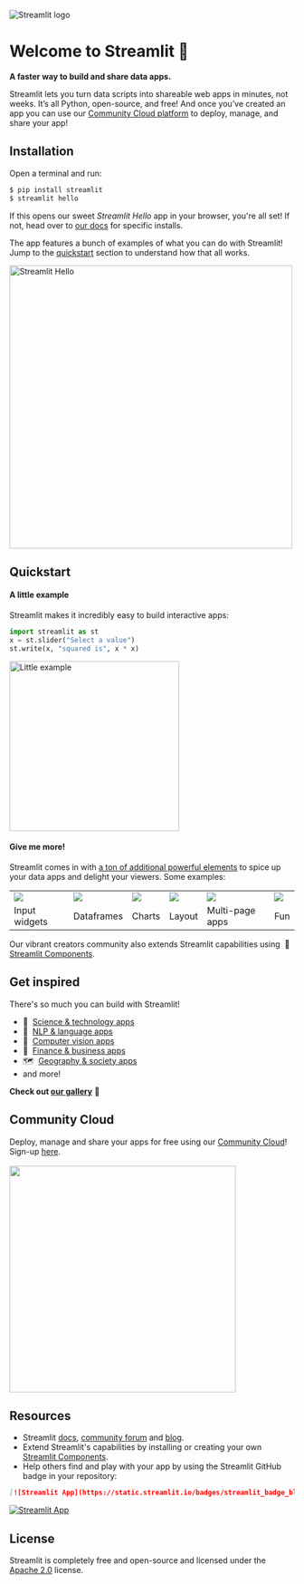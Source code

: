 <br>

<img src="https://i.ibb.co/5FdSr1V/streamlit.png" alt="Streamlit logo" style="margin-top:50px"></img>


# Welcome to Streamlit 👋

**A faster way to build and share data apps.**

Streamlit lets you turn data scripts into shareable web apps in minutes, not weeks. It’s all Python, open-source, and free! And once you’ve created an app you can use our [Community Cloud platform](https://streamlit.io/cloud) to deploy, manage, and share your app!


## Installation

Open a terminal and run:
```bash
$ pip install streamlit 
$ streamlit hello
```

If this opens our sweet _Streamlit Hello_ app in your browser, you're all set! If not, head over to [our docs](https://docs.streamlit.io/library/get-started) for specific installs. 

The app features a bunch of examples of what you can do with Streamlit! Jump to the [quickstart](#quickstart) section to understand how that all works.

<img src="https://media.cleanshot.cloud/media/55064/9RAuEZKubvrlrlPVua50xuhyPIiD8MBdvzi7Pa3s.gif?Expires=1674790062&Signature=fqIRLW0tMXntC1vCrSq3yLPTtA58SRLiO1i0y~7YshYuOfQQokc0OI6uxWg6IBL8rw2gGnzA4ML-OdGWPgK6WSulyLR-wNbQAPiKX4LF0vXS9F6AmZ8V39Tze5Fo9TWfA3JZF3mnu7q6JrkssCk~6614xuugx9gojkOJMtsbFrOiM2kNLkje2OepBbxromYKVLLEQGwuPcFvUiA3Hb6ZuSHtNX~99wLu94PAKpXfPUf21sCt4vfmYItkl0z6BuHWYP5Zs5SlvPo8iXvdrb-dKL-~-kbTRjpcTFgWhFT1zg8iNZNCeR0Q~QvpS8rzfQPMMeIiBiRJFmTm4RC7~FRktA__&Key-Pair-Id=K269JMAT9ZF4GZ" alt="Streamlit Hello" width=500 href="none"></img>

## Quickstart

#### A little example

Streamlit makes it incredibly easy to build interactive apps:

```python
import streamlit as st
x = st.slider("Select a value")
st.write(x, "squared is", x * x)
```

<img src="https://user-images.githubusercontent.com/7164864/215172915-cf087c56-e7ae-449a-83a4-b5fa0328d954.gif" width=300 alt="Little example"></img>

#### Give me more!

Streamlit comes in with [a ton of additional powerful elements](https://docs.streamlit.io/library/api-reference) to spice up your data apps and delight your viewers. Some examples:

<table border="0">
   <tr>
     <td><img src="https://docs.streamlit.io/images/api/date_input.jpg" style="max-height:150; width:auto; display:block;"></td>
     <td><img src="https://user-images.githubusercontent.com/7164864/215110064-5eb4e294-8f30-4933-9563-0275230e52b5.gif"  style="max-height:150; width:auto; display:block;"></td>
     <td><img src="https://user-images.githubusercontent.com/7164864/215174472-bca8a0d7-cf4b-4268-9c3b-8c03dad50bcd.gif" style="max-height:150; width:auto; display:block;"></td>
     <td><img src="https://docs.streamlit.io/images/api/tabs.jpg" style="max-height:150; width:auto; display:block;"></td>
     <td><img src="https://user-images.githubusercontent.com/7164864/215173883-eae0de69-7c1d-4d78-97d0-3bc1ab865e5b.gif" style="max-height:150; width:auto; display:block;"></td>
     <td><img src="https://user-images.githubusercontent.com/7164864/215109229-6ae9111f-e5c1-4f0b-b3a2-87a79268ccc9.gif" style="max-height:150; width:auto; display:block;"></td>

  </tr>
    <tr>
      <td>Input widgets</td>
      <td>Dataframes</td>
      <td>Charts</td>
      <td>Layout</td>
      <td>Multi-page apps</td>
      <td>Fun</td>
   </tr>
<table>

Our vibrant creators community also extends Streamlit capabilities using  🧩 [Streamlit Components](https://streamlit.io/components).

## Get inspired 
 
There's so much you can build with Streamlit!
- 🧬  [Science & technology apps](https://streamlit.io/gallery?category=science-technology)
- 💬  [NLP & language apps](https://streamlit.io/gallery?category=nlp-language)
- 👀  [Computer vision apps](https://streamlit.io/gallery?category=computer-vision-images)
- 🏦  [Finance & business apps](https://streamlit.io/gallery?category=finance-business)
- 🗺  [Geography & society apps](https://streamlit.io/gallery?category=geography-society)
- and more!

**Check out [our gallery](https://streamlit.io/gallery)** 🎈

## Community Cloud
  
Deploy, manage and share your apps for free using our [Community Cloud](https://streamlit.io/cloud)! Sign-up [here](https://share.streamlit.io/signup). <br><br>
<img src="https://user-images.githubusercontent.com/7164864/214965336-64500db3-0d79-4a20-8052-2dda883902d2.gif" width="400"></img>

## Resources

- Streamlit [docs](https://docs.streamlit.io), [community forum](https://discuss.streamlit.io) and [blog](https://blog.streamlit.io).
- Extend Streamlit's capabilities by installing or creating your own [Streamlit Components](https://streamlit.io/components).
- Help others find and play with your app by using the Streamlit GitHub badge in your repository:
```markdown
[![Streamlit App](https://static.streamlit.io/badges/streamlit_badge_black_white.svg)](URL_TO_YOUR_APP)
```
[![Streamlit App](https://static.streamlit.io/badges/streamlit_badge_black_white.svg)](https://share.streamlit.io/streamlit/roadmap)

## License

Streamlit is completely free and open-source and licensed under the [Apache 2.0](https://www.apache.org/licenses/LICENSE-2.0) license.
